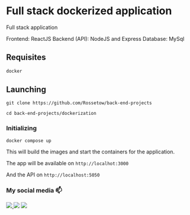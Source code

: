 
# Full stack dockerized application

Full stack application

Frontend: ReactJS
Backend (API): NodeJS and Express
Database: MySql

## Requisites

```bash
docker
```

## Launching 

`git clone https://github.com/Rossetow/back-end-projects`

`cd back-end-projects/dockerization`

### Initializing 

`docker compose up`

This will build the images and start the containers for the application.

The app will be available on `http://localhot:3000`

And the API on `http://localhost:5050`

### My social media 📫
<div>
  <a href="https://www.linkedin.com/in/rossetow/" target="_blank">
  <img src="https://img.shields.io/badge/LinkedIn-0077B5?style=for-the-badge&logo=linkedin&logoColor=white" target="_blank">
  </a>
  <a href="mailto:rafaelrosseto05@gmail.com" target="_blank"><img src="https://img.shields.io/badge/Gmail-D14836?style=for-the-badge&logo=gmail&logoColor=white" target="_blank"></a>
  <a href="https://www.instagram.com/rossetow.rar/" target="_blank"><img src="https://img.shields.io/badge/Instagram-E4405F?style=for-the-badge&logo=instagram&logoColor=white" target="_blank"></a>
</div>
